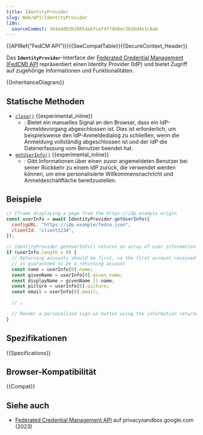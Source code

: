 ```yaml
---
title: IdentityProvider
slug: Web/API/IdentityProvider
l10n:
  sourceCommit: 364a4d02b10854ab7cef4ff4b0ec3616d4e1c8ab
---
```


{{APIRef("FedCM API")}}{{SeeCompatTable}}{{SecureContext_Header}}

Das **`IdentityProvider`**-Interface der [Federated Credential Management (FedCM) API](/de/docs/Web/API/FedCM_API) repräsentiert einen Identity Provider (IdP) und bietet Zugriff auf zugehörige Informationen und Funktionalitäten.

{{InheritanceDiagram}}

## Statische Methoden

- [`close()`](/de/docs/Web/API/IdentityProvider/close_static) {{experimental_inline}}
  - : Bietet ein manuelles Signal an den Browser, dass ein IdP-Anmeldevorgang abgeschlossen ist. Dies ist erforderlich, um beispielsweise den IdP-Anmeldedialog zu schließen, wenn die Anmeldung vollständig abgeschlossen ist und der IdP die Datenerfassung vom Benutzer beendet hat.
- [`getUserInfo()`](/de/docs/Web/API/IdentityProvider/getUserInfo_static) {{experimental_inline}}
  - : Gibt Informationen über einen zuvor angemeldeten Benutzer bei seiner Rückkehr zu einem IdP zurück, die verwendet werden können, um eine personalisierte Willkommensnachricht und Anmeldeschaltfläche bereitzustellen.

## Beispiele

```js
// Iframe displaying a page from the https://idp.example origin
const userInfo = await IdentityProvider.getUserInfo({
  configURL: "https://idp.example/fedcm.json",
  clientId: "client1234",
});

// IdentityProvider.getUserInfo() returns an array of user information.
if (userInfo.length > 0) {
  // Returning accounts should be first, so the first account received
  // is guaranteed to be a returning account
  const name = userInfo[0].name;
  const givenName = userInfo[0].given_name;
  const displayName = givenName || name;
  const picture = userInfo[0].picture;
  const email = userInfo[0].email;

  // …

  // Render a personalized sign-in button using the information returned above
}
```

## Spezifikationen

{{Specifications}}

## Browser-Kompatibilität

{{Compat}}

## Siehe auch

- [Federated Credential Management API](https://privacysandbox.google.com/cookies/fedcm) auf privacysandbox.google.com (2023)
